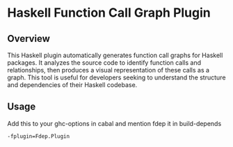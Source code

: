 
# Haskell Function Call Graph Plugin

## Overview

This Haskell plugin automatically generates function call graphs for Haskell packages. It analyzes the source code to identify function calls and relationships, then produces a visual representation of these calls as a graph. This tool is useful for developers seeking to understand the structure and dependencies of their Haskell codebase.

## Usage

Add this to your ghc-options in cabal and mention fdep it in build-depends


```
-fplugin=Fdep.Plugin
```